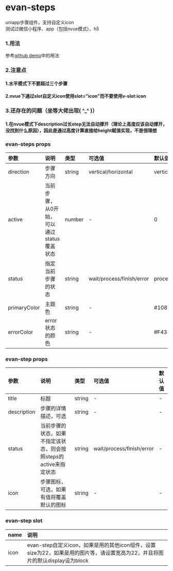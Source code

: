 # evan-steps
uniapp步骤组件，支持自定义icon   
测试过微信小程序、app（包括nvue模式）、h5

### 1.用法
参考[github demo](https://github.com/EvanMaFYH/evan-steps)中的用法

### 2.注意点

#### 1.水平模式下不要超过三个步骤

#### 2.nvue下通过slot自定义icon使用slot="icon"而不要使用v-slot:icon

### 3.还存在的问题（坐等大佬出现( ^_^ )）   

#### 1.在nvue模式下description过长step无法自动撑开（理论上高度应该自动撑开，没找到什么原因），因此是通过高度计算直接给height赋值实现，不是很理想


### evan-steps props
| 参数           | 说明            | 类型    | 可选值     | 默认值  |    
| :------------- | :------------------------------ | :------ | :----- | :--- |  
| direction | 步骤方向 | string | vertical/horizontal | vertical |
| active | 当前步骤，从0开始，可以通过status覆盖状态 | number | - | 0 |
| status | 指定当前步骤的状态 | string | wait/process/finish/error | process |
| primaryColor | 主题色 | string | - | #108ee9 |
| errorColor | error状态的颜色 | string | - | #F43347 |

### evan-step props   
| 参数           | 说明            | 类型    | 可选值     | 默认值  |    
| :------------- | :------------------------------ | :------ | :----- | :--- |  
| title | 标题 | string | - | - |
| description | 步骤的详情描述，可选 | string | - | - |
| status | 当前步骤的状态，如果不指定该状态，则会按照steps的active来指定状态 | string | wait/process/finish/error | - |
| icon | 步骤图标，可选，如果有值将覆盖默认的图标 | string | - | - |

### evan-step slot
| name | 说明 |
| :--- | :---------------- |
| icon | evan-step自定义icon，如果是用的其他icon组件，设置size为22，如果是用的图片等，请设置宽高为22，并且将图片的默认display设为block |
